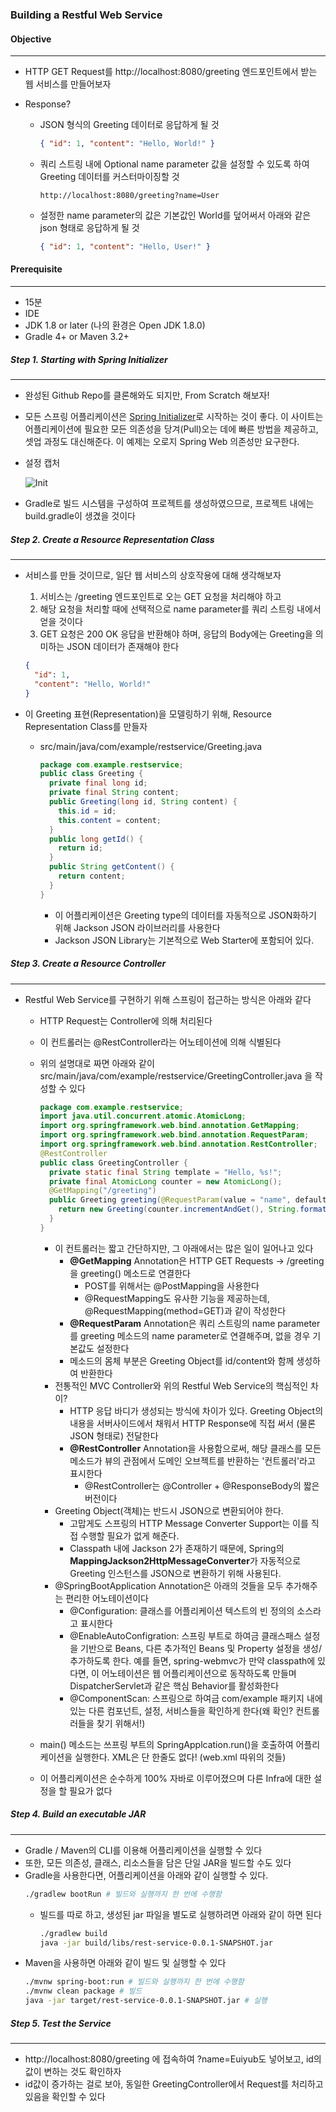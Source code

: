 ### Building a Restful Web Service

#### Objective

---

- HTTP GET Request를 http://localhost:8080/greeting 엔드포인트에서 받는 웹 서비스를 만들어보자
- Response?

  - JSON 형식의 Greeting 데이터로 응답하게 될 것
    ```json
    { "id": 1, "content": "Hello, World!" }
    ```
  - 쿼리 스트링 내에 Optional name parameter 값을 설정할 수 있도록 하여 Greeting 데이터를 커스터마이징할 것
    ```
    http://localhost:8080/greeting?name=User
    ```
  - 설정한 name parameter의 값은 기본값인 World를 덮어써서 아래와 같은 json 형태로 응답하게 될 것
    ```json
    { "id": 1, "content": "Hello, User!" }
    ```

#### Prerequisite

---

- 15분
- IDE
- JDK 1.8 or later (나의 환경은 Open JDK 1.8.0)
- Gradle 4+ or Maven 3.2+

##### Step 1. Starting with Spring Initializer

---

- 완성된 Github Repo를 클론해와도 되지만, From Scratch 해보자!
- 모든 스프링 어플리케이션은 [Spring Initializer](https://start.spring.io)로 시작하는 것이 좋다. 이 사이트는 어플리케이션에 필요한 모든 의존성을 당겨(Pull)오는 데에 빠른 방법을 제공하고, 셋업 과정도 대신해준다. 이 예제는 오로지 Spring Web 의존성만 요구한다.
- 설정 캡처

  ![Init](./spring_init.png)

- Gradle로 빌드 시스템을 구성하여 프로젝트를 생성하였으므로, 프로젝트 내에는 build.gradle이 생겼을 것이다

##### Step 2. Create a Resource Representation Class

---

- 서비스를 만들 것이므로, 일단 웹 서비스의 상호작용에 대해 생각해보자

  1. 서비스는 /greeting 엔드포인트로 오는 GET 요청을 처리해야 하고
  2. 해당 요청을 처리할 때에 선택적으로 name parameter를 쿼리 스트링 내에서 얻을 것이다
  3. GET 요청은 200 OK 응답을 반환해야 하며, 응답의 Body에는 Greeting을 의미하는 JSON 데이터가 존재해야 한다

  ```json
  {
    "id": 1,
    "content": "Hello, World!"
  }
  ```

- 이 Greeting 표현(Representation)을 모델링하기 위해, Resource Representation Class를 만들자

  - src/main/java/com/example/restservice/Greeting.java

    ```java
    package com.example.restservice;
    public class Greeting {
      private final long id;
      private final String content;
      public Greeting(long id, String content) {
        this.id = id;
        this.content = content;
      }
      public long getId() {
        return id;
      }
      public String getContent() {
        return content;
      }
    }
    ```

    - 이 어플리케이션은 Greeting type의 데이터를 자동적으로 JSON화하기 위해 Jackson JSON 라이브러리를 사용한다
    - Jackson JSON Library는 기본적으로 Web Starter에 포함되어 있다.

##### Step 3. Create a Resource Controller

---

- Restful Web Service를 구현하기 위해 스프링이 접근하는 방식은 아래와 같다

  - HTTP Request는 Controller에 의해 처리된다
  - 이 컨트롤러는 @RestController라는 어노테이션에 의해 식별된다
  - 위의 설명대로 짜면 아래와 같이 src/main/java/com/example/restservice/GreetingController.java 을 작성할 수 있다

    ```java
    package com.example.restservice;
    import java.util.concurrent.atomic.AtomicLong;
    import org.springframework.web.bind.annotation.GetMapping;
    import org.springframework.web.bind.annotation.RequestParam;
    import org.springframework.web.bind.annotation.RestController;
    @RestController
    public class GreetingController {
      private static final String template = "Hello, %s!";
      private final AtomicLong counter = new AtomicLong();
      @GetMapping("/greeting")
      public Greeting greeting(@RequestParam(value = "name", defaultValue = "World") String name) {
        return new Greeting(counter.incrementAndGet(), String.format(template, name));
      }
    }
    ```

    - 이 컨트롤러는 짧고 간단하지만, 그 아래에서는 많은 일이 일어나고 있다
      - **@GetMapping** Annotation은 HTTP GET Requests -> /greeting을 greeting() 메소드로 연결한다
        - POST를 위해서는 @PostMapping을 사용한다
        - @RequestMapping도 유사한 기능을 제공하는데, @RequestMapping(method=GET)과 같이 작성한다
      - **@RequestParam** Annotation은 쿼리 스트링의 name parameter를 greeting 메소드의 name parameter로 연결해주며, 없을 경우 기본값도 설정한다
      - 메소드의 몸체 부분은 Greeting Object를 id/content와 함께 생성하여 반환한다
    - 전통적인 MVC Controller와 위의 Restful Web Service의 핵심적인 차이?
      - HTTP 응답 바디가 생성되는 방식에 차이가 있다. Greeting Object의 내용을 서버사이드에서 채워서 HTTP Response에 직접 써서 (물론 JSON 형태로) 전달한다
      - **@RestController** Annotation을 사용함으로써, 해당 클래스를 모든 메소드가 뷰의 관점에서 도메인 오브젝트를 반환하는 '컨트롤러'라고 표시한다
        - @RestController는 @Controller + @ResponseBody의 짧은 버전이다
    - Greeting Object(객체)는 반드시 JSON으로 변환되어야 한다.
      - 고맙게도 스프링의 HTTP Message Converter Support는 이를 직접 수행할 필요가 없게 해준다.
      - Classpath 내에 Jackson 2가 존재하기 때문에, Spring의 **MappingJackson2HttpMessageConverter**가 자동적으로 Greeting 인스턴스를 JSON으로 변환하기 위해 사용된다.
    - @SpringBootApplication Annotation은 아래의 것들을 모두 추가해주는 편리한 어노테이션이다
      - @Configuration: 클래스를 어플리케이션 텍스트의 빈 정의의 소스라고 표시한다
      - @EnableAutoConfigration: 스프링 부트로 하여금 클래스패스 설정을 기반으로 Beans, 다른 추가적인 Beans 및 Property 설정을 생성/추가하도록 한다. 예를 들면, spring-webmvc가 만약 classpath에 있다면, 이 어노테이션은 웹 어플리케이션으로 동작하도록 만들며 DispatcherServlet과 같은 핵심 Behavior를 활성화한다
      - @ComponentScan: 스프링으로 하여금 com/example 패키지 내에 있는 다른 컴포넌트, 설정, 서비스들을 확인하게 한다(왜 확인? 컨트롤러들을 찾기 위해서!)

  - main() 메소드는 쓰프링 부트의 SpringApplcation.run()을 호출하여 어플리케이션을 실행한다. XML은 단 한줄도 없다! (web.xml 따위의 것들)
  - 이 어플리케이션은 순수하게 100% 자바로 이루어졌으며 다른 Infra에 대한 설정을 할 필요가 없다

##### Step 4. Build an executable JAR

---

- Gradle / Maven의 CLI를 이용해 어플리케이션을 실행할 수 있다
- 또한, 모든 의존성, 클래스, 리소스들을 담은 단일 JAR을 빌드할 수도 있다
- Gradle을 사용한다면, 어플리케이션을 아래와 같이 실행할 수 있다.
  ```bash
  ./gradlew bootRun # 빌드와 실행까지 한 번에 수행함
  ```
  - 빌드를 따로 하고, 생성된 jar 파일을 별도로 실행하려면 아래와 같이 하면 된다
    ```bash
    ./gradlew build
    java -jar build/libs/rest-service-0.0.1-SNAPSHOT.jar
    ```
- Maven을 사용하면 아래와 같이 빌드 및 실행할 수 있다
  ```bash
  ./mvnw spring-boot:run # 빌드와 실행까지 한 번에 수행함
  ./mvnw clean package # 빌드
  java -jar target/rest-service-0.0.1-SNAPSHOT.jar # 실행
  ```

##### Step 5. Test the Service

---

- http://localhost:8080/greeting 에 접속하여 ?name=Euiyub도 넣어보고, id의 값이 변하는 것도 확인하자
- id값이 증가하는 걸로 보아, 동일한 GreetingController에서 Request를 처리하고 있음을 확인할 수 있다
